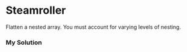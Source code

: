 # Steamroller

Flatten a nested array. You must account for varying levels of nesting.

### My Solution

```javascript

```
